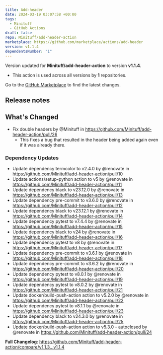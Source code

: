 ```yaml
---
title: Add-header
date: 2024-03-19 03:07:58 +00:00
tags:
  - Minituff
  - GitHub Actions
draft: false
repo: Minituff/add-header-action
marketplace: https://github.com/marketplace/actions/add-header
version: v1.1.4
dependentsNumber: "1"
---
```



Version updated for **Minituff/add-header-action** to version **v1.1.4**.
- This action is used across all versions by **1** repositories.

Go to the [GitHub Marketplace](https://github.com/marketplace/actions/add-header) to find the latest changes.

## Release notes

## What's Changed
* Fix double headers by @Minituff in https://github.com/Minituff/add-header-action/pull/26
  * This fixes a bug that resulted in the header being added again even if it was already there.

### Dependency Updates
* Update dependency termcolor to v2.4.0 by @renovate in https://github.com/Minituff/add-header-action/pull/10
* Update actions/setup-python action to v5 by @renovate in https://github.com/Minituff/add-header-action/pull/11
* Update dependency black to v23.12.0 by @renovate in https://github.com/Minituff/add-header-action/pull/13
* Update dependency pre-commit to v3.6.0 by @renovate in https://github.com/Minituff/add-header-action/pull/12
* Update dependency black to v23.12.1 by @renovate in https://github.com/Minituff/add-header-action/pull/14
* Update dependency pytest to v7.4.4 by @renovate in https://github.com/Minituff/add-header-action/pull/15
* Update dependency black to v24 by @renovate in https://github.com/Minituff/add-header-action/pull/16
* Update dependency pytest to v8 by @renovate in https://github.com/Minituff/add-header-action/pull/17
* Update dependency pre-commit to v3.6.1 by @renovate in https://github.com/Minituff/add-header-action/pull/18
* Update dependency pre-commit to v3.6.2 by @renovate in https://github.com/Minituff/add-header-action/pull/20
* Update dependency pytest to v8.0.1 by @renovate in https://github.com/Minituff/add-header-action/pull/19
* Update dependency pytest to v8.0.2 by @renovate in https://github.com/Minituff/add-header-action/pull/21
* Update docker/build-push-action action to v5.2.0 by @renovate in https://github.com/Minituff/add-header-action/pull/22
* Update dependency pytest to v8.1.1 by @renovate in https://github.com/Minituff/add-header-action/pull/23
* Update dependency black to v24.3.0 by @renovate in https://github.com/Minituff/add-header-action/pull/25
* Update docker/build-push-action action to v5.3.0 - autoclosed by @renovate in https://github.com/Minituff/add-header-action/pull/24


**Full Changelog**: https://github.com/Minituff/add-header-action/compare/v1.1.3...v1.1.4
